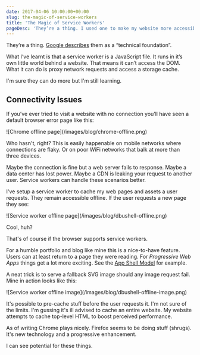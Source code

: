 ```yaml
---
date: 2017-04-06 10:00:00+00:00
slug: the-magic-of-service-workers
title: 'The Magic of Service Workers'
pageDesc: 'They’re a thing. I used one to make my website more accessible offline and faster online.'
---
```


They’re a thing. [Google describes](https://developers.google.com/web/fundamentals/getting-started/primers/service-workers) them as a “technical foundation”.
  
What I’ve learnt is that a service worker is a JavaScript file. It runs in it’s own little world behind a website. That means it can’t access the DOM. What it can do is proxy network requests and access a storage cache.

I'm sure they can do more but I'm still learning.

## Connectivity Issues

If you’ve ever tried to visit a website with no connection you’ll have seen a default browser error page like this:

<p class="b-post__image">![Chrome offline page](/images/blog/chrome-offline.png)</p>

Who hasn't, right? This is easily happenable on mobile networks where connections are flaky. Or on poor WiFi networks that balk at more than three devices.

Maybe the connection is fine but a web server fails to response. Maybe a data center has lost power. Maybe a CDN is leaking your request to another user. Service workers can handle these scenarios better.

I've setup a service worker to cache my web pages and assets a user requests. They remain accessible offline. If the user requests a new page they see:

<p class="b-post__image">![Service worker offline page](/images/blog/dbushell-offline.png)</p>

Cool, huh?

That's of course if the browser supports service workers.

For a humble portfolio and blog like mine this is a nice-to-have feature. Users can at least return to a page they were reading. For _Progressive Web Apps_ things get a lot more exciting. See the [App Shell Model](https://developers.google.com/web/fundamentals/architecture/app-shell) for example.

A neat trick is to serve a fallback SVG image should any image request fail. Mine in action looks like this:

<p class="b-post__image">![Service worker offline image](/images/blog/dbushell-offline-image.png)</p>

It's possible to pre-cache stuff before the user requests it. I'm not sure of the limits. I'm gussing it's ill advised to cache an entire website. My website attempts to cache top-level HTML to boost perceived performance.

As of writing Chrome plays nicely. Firefox seems to be doing stuff (shrugs). It's new technology and a progressive enhancement.

I can see potential for these things.
